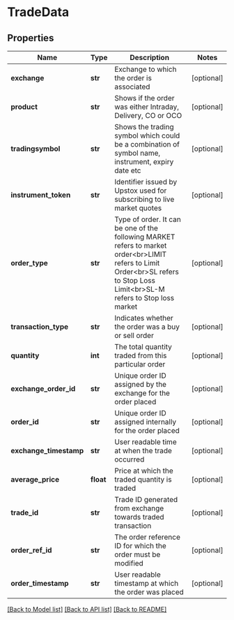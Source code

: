 # TradeData

## Properties
Name | Type | Description | Notes
------------ | ------------- | ------------- | -------------
**exchange** | **str** | Exchange to which the order is associated | [optional] 
**product** | **str** | Shows if the order was either Intraday, Delivery, CO or OCO | [optional] 
**tradingsymbol** | **str** | Shows the trading symbol which could be a combination of symbol name, instrument, expiry date etc | [optional] 
**instrument_token** | **str** | Identifier issued by Upstox used for subscribing to live market quotes | [optional] 
**order_type** | **str** | Type of order. It can be one of the following MARKET refers to market order&lt;br&gt;LIMIT refers to Limit Order&lt;br&gt;SL refers to Stop Loss Limit&lt;br&gt;SL-M refers to Stop loss market | [optional] 
**transaction_type** | **str** | Indicates whether the order was a buy or sell order | [optional] 
**quantity** | **int** | The total quantity traded from this particular order | [optional] 
**exchange_order_id** | **str** | Unique order ID assigned by the exchange for the order placed | [optional] 
**order_id** | **str** | Unique order ID assigned internally for the order placed | [optional] 
**exchange_timestamp** | **str** | User readable time at when the trade occurred | [optional] 
**average_price** | **float** | Price at which the traded quantity is traded | [optional] 
**trade_id** | **str** | Trade ID generated from exchange towards traded transaction | [optional] 
**order_ref_id** | **str** | The order reference ID for which the order must be modified | [optional] 
**order_timestamp** | **str** | User readable timestamp at which the order was placed | [optional] 

[[Back to Model list]](../README.md#documentation-for-models) [[Back to API list]](../README.md#documentation-for-api-endpoints) [[Back to README]](../README.md)


